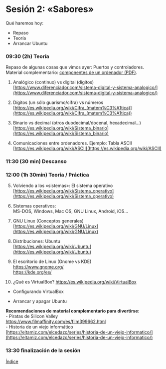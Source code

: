 # Sesión 2: «Sabores»

Qué haremos hoy:
- Repaso
- Teoría
- Arrancar Ubuntu

### 09:30 (2h) Teoría  

Repaso de algunas cosas que vimos ayer: Puertos y controladores.  
Material complementario: [componentes de un ordenador (PDF)](../recursos/componentes-ordenador.pdf).

1. Analógico (continuo) vs digital (dígitos)  
    [https://www.diferenciador.com/sistema-digital-y-sistema-analogico/](https://www.diferenciador.com/sistema-digital-y-sistema-analogico/)
    
2.  Dígitos (un sólo guarismo/cifra) vs números  
    [https://es.wikipedia.org/wiki/Cifra_(matem%C3%A1tica)](https://es.wikipedia.org/wiki/Cifra_(matem%C3%A1tica))
    
3.  Binario vs decimal (otros duodecimal/docenal, hexadecimal…)  
    [https://es.wikipedia.org/wiki/Sistema_binario](https://es.wikipedia.org/wiki/Sistema_binario)
    
4.  Comunicaciones entre ordenadores. Ejemplo: Tabla ASCII  
    [https://es.wikipedia.org/wiki/ASCII](https://es.wikipedia.org/wiki/ASCII)

### 11:30 (30 min) Descanso

### 12:00 (1h 30min) Teoría / Práctica

5.  Volviendo a los «sistemas»: El sistema operativo  
    [https://es.wikipedia.org/wiki/Sistema_operativo](https://es.wikipedia.org/wiki/Sistema_operativo)
    
6.  Sistemas operativos:  
    MS-DOS, Windows, Mac OS, GNU Linux, Android, iOS...
    
7.  GNU Linux (Conceptos generales)  
    [https://es.wikipedia.org/wiki/GNU/Linux](https://es.wikipedia.org/wiki/GNU/Linux)
    
8.  Distribuciones: Ubuntu  
    [https://es.wikipedia.org/wiki/Ubuntu](https://es.wikipedia.org/wiki/Ubuntu)  

9. El escritorio de Linux (Gnome vs KDE)  
	https://www.gnome.org/  
	https://kde.org/es/  

10. ¿Qué es VirtualBox?
https://es.wikipedia.org/wiki/VirtualBox

- Configurando VirtualBox

- Arrancar y apagar Ubuntu

**Recomendaciones de material complementario para divertirse:**  
	- Piratas de Silicon Valley  
	https://www.filmaffinity.com/es/film399662.html  
    - Historia de un viejo informático  
    [https://eltamiz.com/elcedazo/series/historia-de-un-viejo-informatico/](https://eltamiz.com/elcedazo/series/historia-de-un-viejo-informatico/)   

### 13:30 finalización de la sesión

[Índice](../README.md)